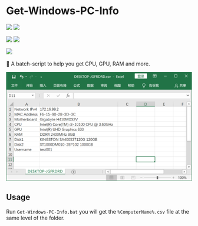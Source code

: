 # Get-Windows-PC-Info

[![](https://img.shields.io/badge/Windows%2010%20Enterprise%20LTSC%202019-tested-blue)](https://github.com/shensven/Get-Windows-PC-Info)
[![](https://img.shields.io/badge/Windows%2010%20Enterprise%202016%20LTSB-tested-blue)](https://github.com/shensven/Get-Windows-PC-Info)

[![](https://img.shields.io/badge/Windows%2010%20version%201809-tested-blue)](https://github.com/shensven/Get-Windows-PC-Info)
[![](https://img.shields.io/badge/Windows%2010%20version%201607-tested-blue)](https://github.com/shensven/Get-Windows-PC-Info)

[![](https://img.shields.io/badge/Windows%207%20Ultimate-tested-blue)](https://github.com/shensven/Get-Windows-PC-Info)

📜 A batch-script to help you get CPU, GPU, RAM and more.

![Screenshot](/images/screenshot.png)

## Usage

Run `Get-Windows-PC-Info.bat` you will get the `%ComputerName%.csv` file at the same level of the folder.
